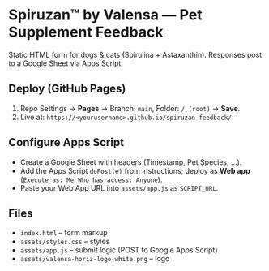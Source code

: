 # Spiruzan™ by Valensa — Pet Supplement Feedback

Static HTML form for dogs & cats (Spirulina + Astaxanthin). Responses post to a Google Sheet via Apps Script.

## Deploy (GitHub Pages)
1. Repo Settings → **Pages** → Branch: `main`, Folder: `/ (root)` → **Save**.
2. Live at: `https://<yourusername>.github.io/spiruzan-feedback/`

## Configure Apps Script
- Create a Google Sheet with headers (Timestamp, Pet Species, ...).
- Add the Apps Script `doPost(e)` from instructions; deploy as **Web app** (`Execute as: Me`; `Who has access: Anyone`).
- Paste your Web App URL into `assets/app.js` as `SCRIPT_URL`.

## Files
- `index.html` – form markup
- `assets/styles.css` – styles
- `assets/app.js` – submit logic (POST to Google Apps Script)
- `assets/valensa-horiz-logo-white.png` – logo
